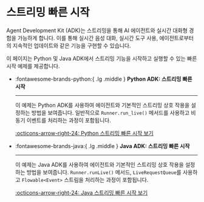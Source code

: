 # 스트리밍 빠른 시작

Agent Development Kit (ADK)는 스트리밍을 통해 AI 에이전트와 실시간 대화형 경험을 가능하게 합니다. 이를 통해 실시간 음성 대화, 실시간 도구 사용, 에이전트로부터의 지속적인 업데이트와 같은 기능을 구현할 수 있습니다.

이 페이지는 Python 및 Java ADK에서 스트리밍 기능을 시작하고 실행할 수 있는 빠른 시작 예제를 제공합니다.

<div class="grid cards" markdown>

-   :fontawesome-brands-python:{ .lg .middle } **Python ADK: 스트리밍 빠른 시작**

    ---
    이 예제는 Python ADK를 사용하여 에이전트와 기본적인 스트리밍 상호 작용을 설정하는 방법을 보여줍니다. 일반적으로 `Runner.run_live()` 메서드를 사용하고 비동기 이벤트를 처리하는 과정이 포함됩니다.

    [:octicons-arrow-right-24: Python 스트리밍 빠른 시작 보기](quickstart-streaming.md) <br>
    <!-- [:octicons-arrow-right-24: Python 스트리밍 빠른 시작 보기](python/quickstart-streaming.md) -->

<!-- 이 주석은 블록 분리를 강제합니다 -->

-   :fontawesome-brands-java:{ .lg .middle } **Java ADK: 스트리밍 빠른 시작**

    ---
    이 예제는 Java ADK를 사용하여 에이전트와 기본적인 스트리밍 상호 작용을 설정하는 방법을 보여줍니다. `Runner.runLive()` 메서드, `LiveRequestQueue`를 사용하고 `Flowable<Event>` 스트림을 처리하는 과정이 포함됩니다.

    [:octicons-arrow-right-24: Java 스트리밍 빠른 시작 보기](quickstart-streaming-java.md) <br>
    <!-- [:octicons-arrow-right-24: Java 스트리밍 빠른 시작 보기](java/quickstart-streaming-java.md)) -->

</div>